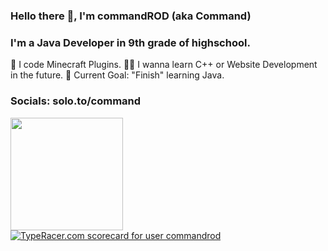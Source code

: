 ### Hello there 👋, I'm  commandROD (aka Command)

### I'm a Java Developer in 9th grade of highschool.

🤖 I code Minecraft Plugins.
👨‍🎓 I wanna learn C++ or Website Development in the future.
🥅 Current Goal: "Finish" learning Java.

### Socials: solo.to/command

<img height="180em" src="https://github-readme-stats.vercel.app/api?username=commandrod&show_icons=true&hide_border=true&&count_private=true&include_all_commits=true&theme=dracula"/>
<a href="https://data.typeracer.com/pit/profile?user=commandrod&universe=music&ref=badge" target="_top"><img src="https://data.typeracer.com/misc/badge?user=commandrod" border="0" alt="TypeRacer.com scorecard for user commandrod"/></a>
